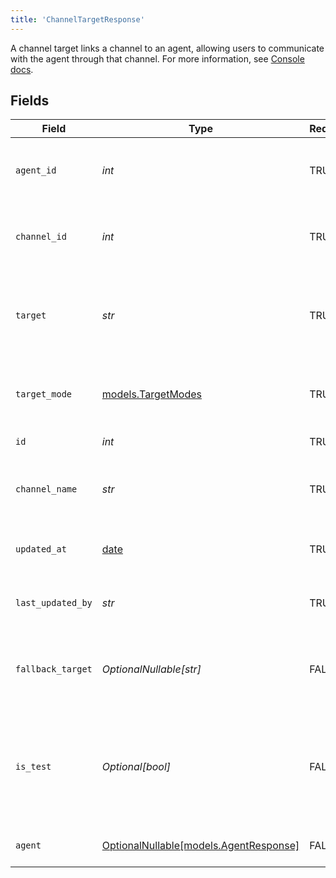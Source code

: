 ```yaml
---
title: 'ChannelTargetResponse'
---
```


A channel target links a channel to an agent, allowing users to communicate with the agent
through that channel. For more information, see
[Console docs](https://docs.syllable.ai/Resources/Channels).


## Fields

| Field                                                                                                                          | Type                                                                                                                           | Required                                                                                                                       | Description                                                                                                                    |
| ------------------------------------------------------------------------------------------------------------------------------ | ------------------------------------------------------------------------------------------------------------------------------ | ------------------------------------------------------------------------------------------------------------------------------ | ------------------------------------------------------------------------------------------------------------------------------ |
| `agent_id`                                                                                                                     | *int*                                                                                                                          | TRUE                                                                                                             | The ID of the agent associated with the channel target                                                                         |
| `channel_id`                                                                                                                   | *int*                                                                                                                          | TRUE                                                                                                             | The ID of the channel associated with the channel target                                                                       |
| `target`                                                                                                                       | *str*                                                                                                                          | TRUE                                                                                                             | The name of the channel target (must correspond to an organization-level target)                                               |
| `target_mode`                                                                                                                  | [models.TargetModes](/python-sdk-docs/models/components/targetmodes)                                                                                 | TRUE                                                                                                             | Available modes (communication methods) for channel targets.                                                                   |
| `id`                                                                                                                           | *int*                                                                                                                          | TRUE                                                                                                             | The ID of the channel target                                                                                                   |
| `channel_name`                                                                                                                 | *str*                                                                                                                          | TRUE                                                                                                             | The name of the channel associated with the channel target                                                                     |
| `updated_at`                                                                                                                   | [date](https://docs.python.org/3/library/datetime.html#date-objects)                                                           | TRUE                                                                                                             | Timestamp of the most recent update to the channel target                                                                      |
| `last_updated_by`                                                                                                              | *str*                                                                                                                          | TRUE                                                                                                             | Email of the user who last updated the channel target                                                                          |
| `fallback_target`                                                                                                              | *OptionalNullable[str]*                                                                                                        | FALSE                                                                                                             | The fallback for the channel target (currently only supported for "voice" mode)                                                |
| `is_test`                                                                                                                      | *Optional[bool]*                                                                                                               | FALSE                                                                                                             | Whether the channel target is intended for testing. If true, any sessions created through this target will be labeled as test. |
| `agent`                                                                                                                        | [OptionalNullable[models.AgentResponse]](/python-sdk-docs/models/components/agentresponse)                                                           | FALSE                                                                                                             | Definition of the agent for the channel target                                                                                 |

